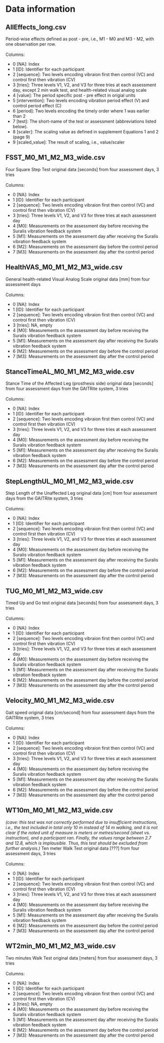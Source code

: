 # Data information

## AllEffects_long.csv
Period-wise effects defined as post - pre, i.e., M1 - M0 and M3 - M2, with one observation per row.<br><br>
Columns:
- 0 [NA]: Index
- 1 [ID]: Identifier for each participant
- 2 [sequence]: Two levels encoding vibraion first then control (VC) and control first then vibration (CV)
- 3 [tries]: Three levels V1, V2, and V3 for three tries at each assessment day, except 2 min walk test, and health-related visual analog scale
- 4 [value]: The period specific post - pre effect in origial units
- 5 [intervention]: Two levels encoding vibration period effect (V) and control period effect (C)
- 6 [period]: Two levels encoding the timely order where 1 was earlier than 2
- 7 [test]: The short-name of the test or assessment (abbreviations listed below).
- 8 [scaler]: The scaling value as defined in supplement Equations 1 and 2 (page 9)
- 9 [scaled_value]: The result of scaling, i.e., value/scaler

## FSST_M0_M1_M2_M3_wide.csv
Four Square Step Test original data [seconds] from four assessment days, 3 tries<br><br>
Columns:
- 0 [NA]: Index
- 1 [ID]: Identifier for each participant
- 2 [sequence]: Two levels encoding vibraion first then control (VC) and control first then vibration (CV)
- 3 [tries]: Three levels V1, V2, and V3 for three tries at each assessment day
- 4 [M0]: Measurements on the assessment day before receiving the Suralis vibration feedback system
- 5 [M1]: Measurements on the assessment day after receiving the Suralis vibration feedback system
- 6 [M2]: Measurements on the assessment day before the control period
- 7 [M3]: Measurements on the assessment day after the control period

## HealthVAS_M0_M1_M2_M3_wide.csv
General health-related Visual Analog Scale original data [mm] from four assessment days<br><br>
Columns:
- 0 [NA]: Index
- 1 [ID]: Identifier for each participant
- 2 [sequence]: Two levels encoding vibraion first then control (VC) and control first then vibration (CV)
- 3 [tries]: NA, empty
- 4 [M0]: Measurements on the assessment day before receiving the Suralis vibration feedback system
- 5 [M1]: Measurements on the assessment day after receiving the Suralis vibration feedback system
- 6 [M2]: Measurements on the assessment day before the control period
- 7 [M3]: Measurements on the assessment day after the control period

## StanceTimeAL_M0_M1_M2_M3_wide.csv
Stance Time of the Affected Leg (prosthesis side) original data [seconds] from four assessment days from the GAITRite system, 3 tries<br><br>
Columns:
- 0 [NA]: Index
- 1 [ID]: Identifier for each participant
- 2 [sequence]: Two levels encoding vibraion first then control (VC) and control first then vibration (CV)
- 3 [tries]: Three levels V1, V2, and V3 for three tries at each assessment day
- 4 [M0]: Measurements on the assessment day before receiving the Suralis vibration feedback system
- 5 [M1]: Measurements on the assessment day after receiving the Suralis vibration feedback system
- 6 [M2]: Measurements on the assessment day before the control period
- 7 [M3]: Measurements on the assessment day after the control period

## StepLengthUL_M0_M1_M2_M3_wide.csv
Step Length of the Unaffected Leg original data [cm] from four assessment days from the GAITRite system, 3 tries<br><br>
Columns:
- 0 [NA]: Index
- 1 [ID]: Identifier for each participant
- 2 [sequence]: Two levels encoding vibraion first then control (VC) and control first then vibration (CV)
- 3 [tries]: Three levels V1, V2, and V3 for three tries at each assessment day
- 4 [M0]: Measurements on the assessment day before receiving the Suralis vibration feedback system
- 5 [M1]: Measurements on the assessment day after receiving the Suralis vibration feedback system
- 6 [M2]: Measurements on the assessment day before the control period
- 7 [M3]: Measurements on the assessment day after the control period

## TUG_M0_M1_M2_M3_wide.csv
Timed Up and Go test original data [seconds] from four assessment days, 3 tries<br><br>
Columns:
- 0 [NA]: Index
- 1 [ID]: Identifier for each participant
- 2 [sequence]: Two levels encoding vibraion first then control (VC) and control first then vibration (CV)
- 3 [tries]: Three levels V1, V2, and V3 for three tries at each assessment day
- 4 [M0]: Measurements on the assessment day before receiving the Suralis vibration feedback system
- 5 [M1]: Measurements on the assessment day after receiving the Suralis vibration feedback system
- 6 [M2]: Measurements on the assessment day before the control period
- 7 [M3]: Measurements on the assessment day after the control period

## Velocity_M0_M1_M2_M3_wide.csv
Gait speed original data  [cm/second] from four assessment days from the GAITRite system, 3 tries<br><br>
Columns:
- 0 [NA]: Index
- 1 [ID]: Identifier for each participant
- 2 [sequence]: Two levels encoding vibraion first then control (VC) and control first then vibration (CV)
- 3 [tries]: Three levels V1, V2, and V3 for three tries at each assessment day
- 4 [M0]: Measurements on the assessment day before receiving the Suralis vibration feedback system
- 5 [M1]: Measurements on the assessment day after receiving the Suralis vibration feedback system
- 6 [M2]: Measurements on the assessment day before the control period
- 7 [M3]: Measurements on the assessment day after the control period

## WT10m_M0_M1_M2_M3_wide.csv
*(cave: this test was not correctly performed due to insufficient instructions, i.e., the test included in total only 10 m instead of 14 m walking, and it is not clear if the noted unit of measure is meters or metres/second (sheet vs. instruction), and a participant ran. Finally, the values range between 2.7 and 12.8, which is implausible. Thus, this test should be excluded from further analysis.)*
Ten meter Walk Test original data [???] from four assessment days, 3 tries<br><br>
Columns:
- 0 [NA]: Index
- 1 [ID]: Identifier for each participant
- 2 [sequence]: Two levels encoding vibraion first then control (VC) and control first then vibration (CV)
- 3 [tries]: Three levels V1, V2, and V3 for three tries at each assessment day
- 4 [M0]: Measurements on the assessment day before receiving the Suralis vibration feedback system
- 5 [M1]: Measurements on the assessment day after receiving the Suralis vibration feedback system
- 6 [M2]: Measurements on the assessment day before the control period
- 7 [M3]: Measurements on the assessment day after the control period

## WT2min_M0_M1_M2_M3_wide.csv
Two minutes Walk Test original data [meters] from four assessment days, 3 tries<br><br>
Columns:
- 0 [NA]: Index
- 1 [ID]: Identifier for each participant
- 2 [sequence]: Two levels encoding vibraion first then control (VC) and control first then vibration (CV)
- 3 [tries]: NA, empty
- 4 [M0]: Measurements on the assessment day before receiving the Suralis vibration feedback system
- 5 [M1]: Measurements on the assessment day after receiving the Suralis vibration feedback system
- 6 [M2]: Measurements on the assessment day before the control period
- 7 [M3]: Measurements on the assessment day after the control period
